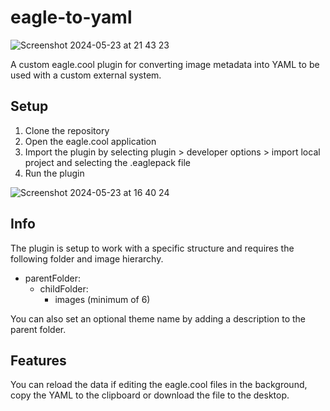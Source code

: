 # eagle-to-yaml
![Screenshot 2024-05-23 at 21 43 23](https://github.com/rhysjparry/eagle-to-yaml/assets/6196105/0b088bd4-317f-4294-b23c-ac562df5befd)

A custom eagle.cool plugin for converting image metadata into YAML to be used with a custom external system.

## Setup
1. Clone the repository
2. Open the eagle.cool application
3. Import the plugin by selecting plugin > developer options > import local project and selecting the .eaglepack file
4. Run the plugin

![Screenshot 2024-05-23 at 16 40 24](https://github.com/rhysjparry/eagle-to-yaml/assets/6196105/a1648bf8-daba-4408-9d24-2712e950cd1a)

## Info
The plugin is setup to work with a specific structure and requires the following folder and image hierarchy.

- parentFolder:
  - childFolder:
    - images (minimum of 6)
   
You can also set an optional theme name by adding a description to the parent folder.
   
## Features
You can reload the data if editing the eagle.cool files in the background, copy the YAML to the clipboard or download the file to the desktop.
